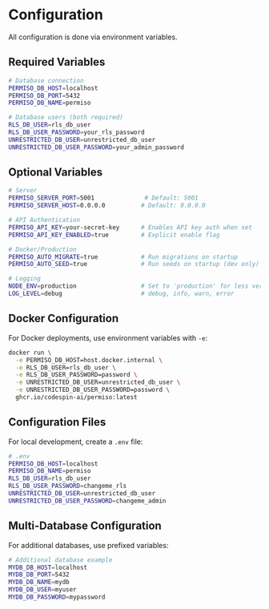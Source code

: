 # Configuration

All configuration is done via environment variables.

## Required Variables

```bash
# Database connection
PERMISO_DB_HOST=localhost
PERMISO_DB_PORT=5432
PERMISO_DB_NAME=permiso

# Database users (both required)
RLS_DB_USER=rls_db_user
RLS_DB_USER_PASSWORD=your_rls_password
UNRESTRICTED_DB_USER=unrestricted_db_user
UNRESTRICTED_DB_USER_PASSWORD=your_admin_password
```

## Optional Variables

```bash
# Server
PERMISO_SERVER_PORT=5001              # Default: 5001
PERMISO_SERVER_HOST=0.0.0.0          # Default: 0.0.0.0

# API Authentication
PERMISO_API_KEY=your-secret-key      # Enables API key auth when set
PERMISO_API_KEY_ENABLED=true         # Explicit enable flag

# Docker/Production
PERMISO_AUTO_MIGRATE=true            # Run migrations on startup
PERMISO_AUTO_SEED=true               # Run seeds on startup (dev only)

# Logging
NODE_ENV=production                  # Set to 'production' for less verbose logs
LOG_LEVEL=debug                      # debug, info, warn, error
```

## Docker Configuration

For Docker deployments, use environment variables with `-e`:

```bash
docker run \
  -e PERMISO_DB_HOST=host.docker.internal \
  -e RLS_DB_USER=rls_db_user \
  -e RLS_DB_USER_PASSWORD=password \
  -e UNRESTRICTED_DB_USER=unrestricted_db_user \
  -e UNRESTRICTED_DB_USER_PASSWORD=password \
  ghcr.io/codespin-ai/permiso:latest
```

## Configuration Files

For local development, create a `.env` file:

```bash
# .env
PERMISO_DB_HOST=localhost
PERMISO_DB_NAME=permiso
RLS_DB_USER=rls_db_user
RLS_DB_USER_PASSWORD=changeme_rls
UNRESTRICTED_DB_USER=unrestricted_db_user
UNRESTRICTED_DB_USER_PASSWORD=changeme_admin
```

## Multi-Database Configuration

For additional databases, use prefixed variables:

```bash
# Additional database example
MYDB_DB_HOST=localhost
MYDB_DB_PORT=5432
MYDB_DB_NAME=mydb
MYDB_DB_USER=myuser
MYDB_DB_PASSWORD=mypassword
```